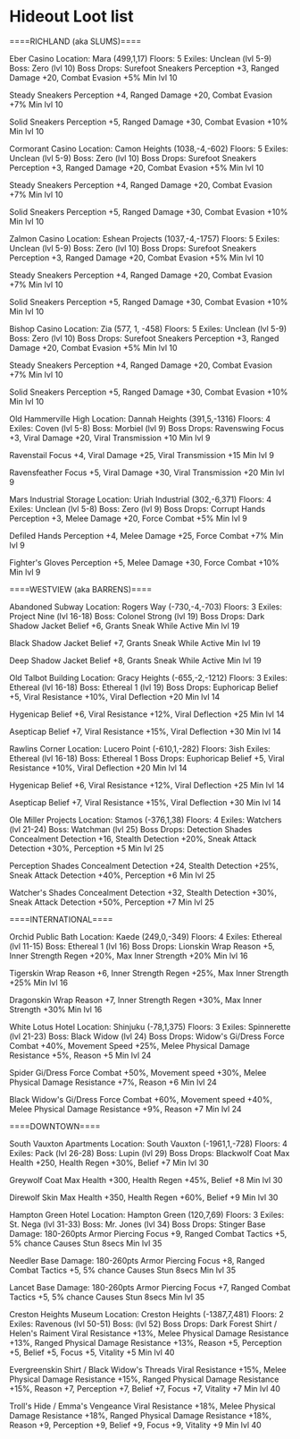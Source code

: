 # Hideout Loot list




====RICHLAND (aka SLUMS)====

Eber Casino
Location: Mara (499,1,17)
Floors: 5
Exiles: Unclean (lvl 5-9)
Boss: Zero (lvl 10)
Boss Drops:
Surefoot Sneakers
Perception +3, Ranged Damage +20, Combat Evasion +5%
Min lvl 10

Steady Sneakers
Perception +4, Ranged Damage +20, Combat Evasion +7%
Min lvl 10

Solid Sneakers
Perception +5, Ranged Damage +30, Combat Evasion +10%
Min lvl 10


Cormorant Casino
Location: Camon Heights (1038,-4,-602)
Floors: 5
Exiles: Unclean (lvl 5-9)
Boss: Zero (lvl 10)
Boss Drops:
Surefoot Sneakers
Perception +3, Ranged Damage +20, Combat Evasion +5%
Min lvl 10

Steady Sneakers
Perception +4, Ranged Damage +20, Combat Evasion +7%
Min lvl 10

Solid Sneakers
Perception +5, Ranged Damage +30, Combat Evasion +10%
Min lvl 10


Zalmon Casino
Location: Eshean Projects (1037,-4,-1757)
Floors: 5
Exiles: Unclean (lvl 5-9)
Boss: Zero (lvl 10)
Boss Drops:
Surefoot Sneakers
Perception +3, Ranged Damage +20, Combat Evasion +5%
Min lvl 10

Steady Sneakers
Perception +4, Ranged Damage +20, Combat Evasion +7%
Min lvl 10

Solid Sneakers
Perception +5, Ranged Damage +30, Combat Evasion +10%
Min lvl 10


Bishop Casino
Location: Zia (577, 1, -458)
Floors: 5
Exiles: Unclean (lvl 5-9)
Boss: Zero (lvl 10)
Boss Drops:
Surefoot Sneakers
Perception +3, Ranged Damage +20, Combat Evasion +5%
Min lvl 10

Steady Sneakers
Perception +4, Ranged Damage +20, Combat Evasion +7%
Min lvl 10

Solid Sneakers
Perception +5, Ranged Damage +30, Combat Evasion +10%
Min lvl 10


Old Hammerville High
Location: Dannah Heights (391,5,-1316)
Floors: 4
Exiles: Coven (lvl 5-8)
Boss: Morbiel (lvl 9)
Boss Drops:
Ravenswing
Focus +3, Viral Damage +20, Viral Transmission +10
Min lvl 9

Ravenstail
Focus +4, Viral Damage +25, Viral Transmission +15
Min lvl 9

Ravensfeather
Focus +5, Viral Damage +30, Viral Transmission +20
Min lvl 9


Mars Industrial Storage
Location: Uriah Industrial (302,-6,371)
Floors: 4
Exiles: Unclean (lvl 5-8)
Boss: Zero (lvl 9)
Boss Drops:
Corrupt Hands
Perception +3, Melee Damage +20, Force Combat +5%
Min lvl 9

Defiled Hands
Perception +4, Melee Damage +25, Force Combat +7%
Min lvl 9

Fighter's Gloves
Perception +5, Melee Damage +30, Force Combat +10%
Min lvl 9





====WESTVIEW (aka BARRENS)====

Abandoned Subway
Location: Rogers Way (-730,-4,-703)
Floors: 3
Exiles: Project Nine (lvl 16-18)
Boss: Colonel Strong (lvl 19)
Boss Drops:
Dark Shadow Jacket
Belief +6, Grants Sneak While Active
Min lvl 19

Black Shadow Jacket
Belief +7, Grants Sneak While Active
Min lvl 19

Deep Shadow Jacket
Belief +8, Grants Sneak While Active
Min lvl 19


Old Talbot Building
Location: Gracy Heights (-655,-2,-1212)
Floors: 3
Exiles: Ethereal (lvl 16-18)
Boss: Ethereal 1 (lvl 19)
Boss Drops:
Euphoricap
Belief +5, Viral Resistance +10%, Viral Deflection +20
Min lvl 14

Hygenicap
Belief +6, Viral Resistance +12%, Viral Deflection +25
Min lvl 14

Asepticap
Belief +7, Viral Resistance +15%, Viral Deflection +30
Min lvl 14


Rawlins Corner
Location: Lucero Point (-610,1,-282)
Floors: 3ish
Exiles: Ethereal (lvl 16-18)
Boss: Ethereal 1
Boss Drops:
Euphoricap
Belief +5, Viral Resistance +10%, Viral Deflection +20
Min lvl 14

Hygenicap
Belief +6, Viral Resistance +12%, Viral Deflection +25
Min lvl 14

Asepticap
Belief +7, Viral Resistance +15%, Viral Deflection +30
Min lvl 14


Ole Miller Projects
Location: Stamos (-376,1,38)
Floors: 4
Exiles: Watchers (lvl 21-24)
Boss: Watchman (lvl 25)
Boss Drops:
Detection Shades
Concealment Detection +16, Stealth Detection +20%, Sneak Attack Detection +30%, Perception +5
Min lvl 25

Perception Shades
Concealment Detection +24, Stealth Detection +25%, Sneak Attack Detection +40%, Perception +6
Min lvl 25

Watcher's Shades
Concealment Detection +32, Stealth Detection +30%, Sneak Attack Detection +50%, Perception +7
Min lvl 25





====INTERNATIONAL====

Orchid Public Bath
Location: Kaede (249,0,-349)
Floors: 4
Exiles: Ethereal (lvl 11-15)
Boss: Ethereal 1 (lvl 16)
Boss Drops:
Lionskin Wrap
Reason +5, Inner Strength Regen +20%, Max Inner Strength +20%
Min lvl 16

Tigerskin Wrap
Reason +6, Inner Strength Regen +25%, Max Inner Strength +25%
Min lvl 16

Dragonskin Wrap
Reason +7, Inner Strength Regen +30%, Max Inner Strength +30%
Min lvl 16


White Lotus Hotel
Location: Shinjuku (-78,1,375)
Floors: 3
Exiles: Spinnerette (lvl 21-23)
Boss: Black Widow (lvl 24)
Boss Drops:
Widow's Gi/Dress
Force Combat +40%, Movement Speed +25%, Melee Physical Damage Resistance +5%, Reason +5
Min lvl 24

Spider Gi/Dress
Force Combat +50%, Movement speed +30%, Melee Physical Damage Resistance +7%, Reason +6
Min lvl 24

Black Widow's Gi/Dress
Force Combat +60%, Movement speed +40%, Melee Physical Damage Resistance +9%, Reason +7
Min lvl 24





====DOWNTOWN====

South Vauxton Apartments
Location: South Vauxton (-1961,1,-728)
Floors: 4
Exiles: Pack (lvl 26-28)
Boss: Lupin (lvl 29)
Boss Drops:
Blackwolf Coat
Max Health +250, Health Regen +30%, Belief +7
Min lvl 30

Greywolf Coat
Max Health +300, Health Regen +45%, Belief +8
Min lvl 30

Direwolf Skin
Max Health +350, Health Regen +60%, Belief +9
Min lvl 30


Hampton Green Hotel
Location: Hampton Green (120,7,69)
Floors: 3
Exiles: St. Nega (lvl 31-33)
Boss: Mr. Jones (lvl 34)
Boss Drops:
Stinger
Base Damage: 180-260pts Armor Piercing
Focus +9, Ranged Combat Tactics +5, 5% chance Causes Stun 8secs
Min lvl 35

Needler
Base Damage: 180-260pts Armor Piercing
Focus +8, Ranged Combat Tactics +5, 5% chance Causes Stun 8secs
Min lvl 35

Lancet
Base Damage: 180-260pts Armor Piercing
Focus +7, Ranged Combat Tactics +5, 5% chance Causes Stun 8secs
Min lvl 35


Creston Heights Museum
Location: Creston Heights (-1387,7,481)
Floors: 2
Exiles: Ravenous (lvl 50-51)
Boss: (lvl 52)
Boss Drops:
Dark Forest Shirt / Helen's Raiment
Viral Resistance +13%, Melee Physical Damage Resistance +13%, Ranged Physical Damage Resistance +13%,
Reason +5, Perception +5, Belief +5, Focus +5, Vitality +5
Min lvl 40

Evergreenskin Shirt / Black Widow's Threads
Viral Resistance +15%, Melee Physical Damage Resistance +15%, Ranged Physical Damage Resistance +15%,
Reason +7, Perception +7, Belief +7, Focus +7, Vitality +7
Min lvl 40

Troll's Hide / Emma's Vengeance
Viral Resistance +18%, Melee Physical Damage Resistance +18%, Ranged Physical Damage Resistance +18%,
Reason +9, Perception +9, Belief +9, Focus +9, Vitality +9
Min lvl 40 